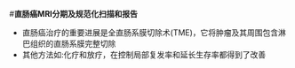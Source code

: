 #**直肠癌MRI分期及规范化扫描和报告**
- 直肠癌治疗的重要进展是全直肠系膜切除术(TME)，它将肿瘤及其周围包含淋巴组织的直肠系膜完整切除
- 其他方法如:化疗和放疗，在控制局部复发率和延长生存率都得到了改善
